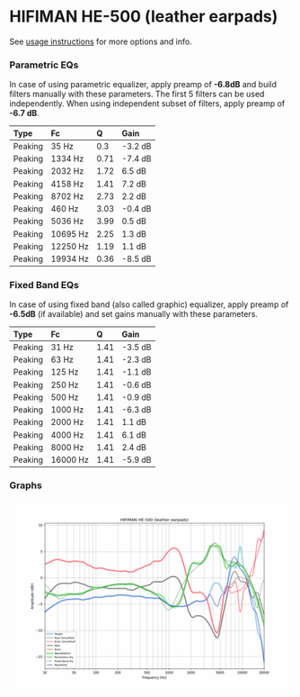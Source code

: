# HIFIMAN HE-500 (leather earpads)
See [usage instructions](https://github.com/jaakkopasanen/AutoEq#usage) for more options and info.

### Parametric EQs
In case of using parametric equalizer, apply preamp of **-6.8dB** and build filters manually
with these parameters. The first 5 filters can be used independently.
When using independent subset of filters, apply preamp of **-6.7 dB**.

| Type    | Fc       |    Q | Gain    |
|:--------|:---------|:-----|:--------|
| Peaking | 35 Hz    | 0.3  | -3.2 dB |
| Peaking | 1334 Hz  | 0.71 | -7.4 dB |
| Peaking | 2032 Hz  | 1.72 | 6.5 dB  |
| Peaking | 4158 Hz  | 1.41 | 7.2 dB  |
| Peaking | 8702 Hz  | 2.73 | 2.2 dB  |
| Peaking | 460 Hz   | 3.03 | -0.4 dB |
| Peaking | 5036 Hz  | 3.99 | 0.5 dB  |
| Peaking | 10695 Hz | 2.25 | 1.3 dB  |
| Peaking | 12250 Hz | 1.19 | 1.1 dB  |
| Peaking | 19934 Hz | 0.36 | -8.5 dB |

### Fixed Band EQs
In case of using fixed band (also called graphic) equalizer, apply preamp of **-6.5dB**
(if available) and set gains manually with these parameters.

| Type    | Fc       |    Q | Gain    |
|:--------|:---------|:-----|:--------|
| Peaking | 31 Hz    | 1.41 | -3.5 dB |
| Peaking | 63 Hz    | 1.41 | -2.3 dB |
| Peaking | 125 Hz   | 1.41 | -1.1 dB |
| Peaking | 250 Hz   | 1.41 | -0.6 dB |
| Peaking | 500 Hz   | 1.41 | -0.9 dB |
| Peaking | 1000 Hz  | 1.41 | -6.3 dB |
| Peaking | 2000 Hz  | 1.41 | 1.1 dB  |
| Peaking | 4000 Hz  | 1.41 | 6.1 dB  |
| Peaking | 8000 Hz  | 1.41 | 2.4 dB  |
| Peaking | 16000 Hz | 1.41 | -5.9 dB |

### Graphs
![](./HIFIMAN%20HE-500%20(leather%20earpads).png)